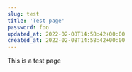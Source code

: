 ```yaml
---
slug: test
title: 'Test page'
password: foo
updated_at: 2022-02-08T14:58:42+00:00
created_at: 2022-02-08T14:58:42+00:00
---
```

This is a test page